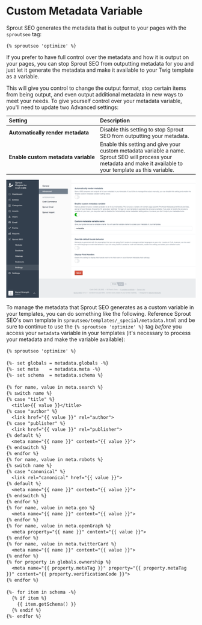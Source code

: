 # Custom Metadata Variable

Sprout SEO generates the metadata that is output to your pages with the `sproutseo` tag:

``` twig
{% sproutseo 'optimize' %}
```

If you prefer to have full control over the metadata and how it is output on your pages, you can stop Sprout SEO from outputting metadata for you and just let it generate the metadata and make it available to your Twig template as a variable. 

This will give you control to change the output format, stop certain items from being output, and even output additional metadata in new ways to meet your needs. To give yourself control over your metadata variable, you'll need to update two Advanced settings:

| Setting          | Description |
|:---------------- |:----------- |
| **Automatically&nbsp;render&nbsp;metadata** | Disable this setting to stop Sprout SEO from outputting your metadata. |
| **Enable&nbsp;custom&nbsp;metadata&nbsp;variable** | Enable this setting and give your custom metadata variable a name. Sprout SEO will process your metadata and make it available to your template as this variable. |

![Custom Metadata Variable](../images/seo/sprout-seo-metadata-variable.png)

To manage the metadata that Sprout SEO generates as a custom variable in your templates, you can do something like the following. Reference Sprout SEO's own template in `sproutseo/templates/_special/metadata.html` and be sure to continue to use the `{% sproutseo 'optimize' %}` tag _before_ you access your `metadata` variable in your templates (it's necessary to process your metadata and make the variable available):

``` twig
{% sproutseo 'optimize' %}

{%- set globals = metadata.globals -%}
{%- set meta    = metadata.meta -%}
{%- set schema  = metadata.schema %}

{% for name, value in meta.search %}
{% switch name %}
{% case "title" %}
  <title>{{ value }}</title>
{% case "author" %}
  <link href="{{ value }}" rel="author">
{% case "publisher" %}
  <link href="{{ value }}" rel="publisher">
{% default %}
  <meta name="{{ name }}" content="{{ value }}">
{% endswitch %}
{% endfor %}
{% for name, value in meta.robots %}
{% switch name %}
{% case "canonical" %}
  <link rel="canonical" href="{{ value }}">
{% default %}
  <meta name="{{ name }}" content="{{ value }}">
{% endswitch %}
{% endfor %}
{% for name, value in meta.geo %}
  <meta name="{{ name }}" content="{{ value }}">
{% endfor %}
{% for name, value in meta.openGraph %}
  <meta property="{{ name }}" content="{{ value }}">
{% endfor %}
{% for name, value in meta.twitterCard %}
  <meta name="{{ name }}" content="{{ value }}">
{% endfor %}
{% for property in globals.ownership %}
  <meta name="{{ property.metaTag }}" property="{{ property.metaTag }}" content="{{ property.verificationCode }}">
{% endfor %}

{%- for item in schema -%}
  {% if item %}
    {{ item.getSchema() }}
  {% endif %}
{%- endfor %}
```